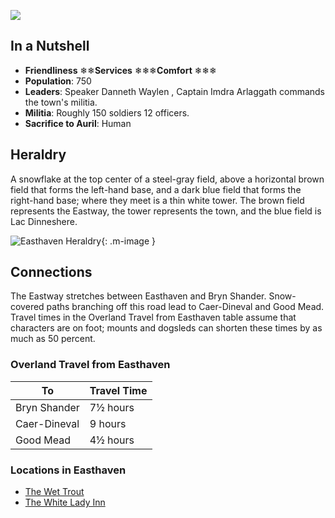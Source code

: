 ![](../../img/east-haven.png)

## In a Nutshell

- **Friendliness** ❄❄**Services** ❄❄❄**Comfort** ❄❄❄
- **Population**: 750
- **Leaders**: Speaker Danneth Waylen , Captain Imdra Arlaggath commands the town's militia.
- **Militia**: Roughly 150 soldiers 12 officers.
- **Sacrifice to Auril**: Human

## Heraldry

A snowflake at the top center of a steel-gray field, above a horizontal brown field that forms the left-hand base, and a dark blue field that forms the right-hand base; where they meet is a thin white tower. The brown field represents the Eastway, the tower represents the town, and the blue field is Lac Dinneshere.

![Easthaven Heraldry](https://5e.tools/img/adventure/IDRotF/045-01-022.shield-easthaven.webp){: .m-image }

## Connections

The Eastway stretches between Easthaven and Bryn Shander. Snow-covered paths branching off this road lead to Caer-Dineval and Good Mead. Travel times in the Overland Travel from Easthaven table assume that characters are on foot; mounts and dogsleds can shorten these times by as much as 50 percent.

### Overland Travel from Easthaven

|To|Travel Time|
|---|---|
|Bryn Shander|7½ hours|
|Caer-Dineval|9 hours|
|Good Mead|4½ hours|

### Locations in Easthaven

- [The Wet Trout](The%20Wet%20Trout.md)
- [The White Lady Inn](The%20White%20Lady%20Inn.md)
